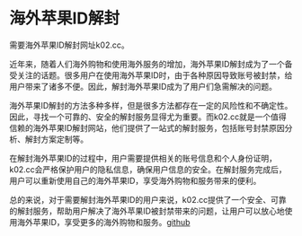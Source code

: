 # 海外苹果ID解封

需要海外苹果ID解封网址k02.cc。

近年来，随着人们海外购物和使用海外服务的增加，海外苹果ID解封成为了一个备受关注的话题。很多用户在使用海外苹果ID时，由于各种原因导致账号被封禁，给用户带来了诸多不便。因此，解封海外苹果ID成为了用户们急需解决的问题。

海外苹果ID解封的方法多种多样，但是很多方法都存在一定的风险性和不确定性。因此，寻找一个可靠的、安全的解封服务显得尤为重要。而k02.cc就是一个值得信赖的海外苹果ID解封网站，他们提供了一站式的解封服务，包括账号封禁原因分析、解封方案定制等。

在解封海外苹果ID的过程中，用户需要提供相关的账号信息和个人身份证明，k02.cc会严格保护用户的隐私信息，确保用户信息的安全。在解封服务完成后，用户可以重新使用自己的海外苹果ID，享受海外购物和服务带来的便利。

总的来说，对于需要解封海外苹果ID的用户来说，k02.cc提供了一个安全、可靠的解封服务，帮助用户解决了海外苹果ID被封禁带来的问题，让用户可以放心地使用海外苹果ID，享受更多的海外购物和服务。[github](https://github.com)
